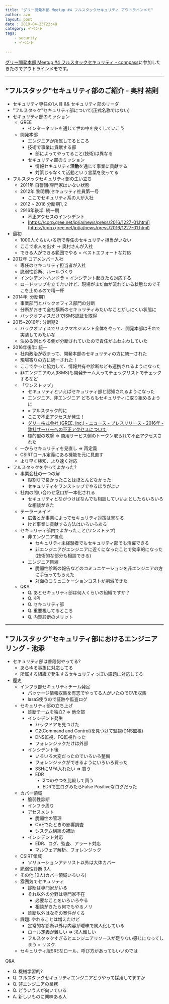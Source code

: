 ```yaml
---
title: "グリー開発本部 Meetup #4 フルスタックセキュリティ アウトラインメモ"
author: azu
layout: post
date : 2019-04-23T22:48
category: イベント
tags:
    - security
    - イベント

---
```


[グリー開発本部 Meetup #4 フルスタックセキュリティ - connpass](https://gree.connpass.com/event/124994/)に参加したきたのでアウトラインメモです。

---

## ”フルスタック"セキュリティ部のご紹介 - 奥村 祐則

- セキュリティ専任の1人目 && セキュリティ部のリーダ
- "フルスタック"セキュリティ部について(正式名称ではない)
- セキュリティ部のミッション
    - GREE
        - インターネットを通じて世の中を良くしていこう
    - 開発本部
        - エンジニアが所属してるところ
        - 技術で事業に貢献する部
            - 部によってやってること(技術)は異なる
        - セキュリティ部のミッション
            - 情報セキュリティ**活動**を通じて事業に貢献する
            - 対策じゃなくて活動という言葉を使ってる
- フルスタックセキュリティ部の生い立ち
    - 2011年 自警団(専門家はいない状態
    - 2012年 黎明期(セキュリティ社員第一号
        - ここでセキュリティ系の人が入社
    - 2012 ~ 2016 分断期1, 2
    - 2916年後半: 統一期
        - 不正アクセスのインシデント
        - [https://corp.gree.net/jp/ja/news/press/2016/1227-01.html](https://corp.gree.net/jp/ja/news/press/2016/1227-01.html)
- 最初
    - 1000人ぐらいいる所で専任のセキュリティ担当がいない
    - ここで求人を出す → 奥村さんが入社
    - できる人ができる範囲でやる = ベストエフォートな対応
- 2012年 コアメンバー入社
    - 専任のセキュリティ担当者が入社
    - 脆弱性診断、ルールづくり
    - インシデントハンドラ = インシデント起きたら対応する
    - ロードマップを立てたいけど、現場がまだ血が流れている状態なのでそこを止めるので精一杯
- 2014年: 分断期1
    - 事業部門とバックオフィス部門の分断
    - 分断がおきて全社横断のセキュリティみたいなことがしにくい状態に
    - バックオフィスだけでISMS認証を取得
- 2015~2016年: 分断期2
    - バックオフィスでリスクマネジメント全体をやって、開発本部はそれで実装してみたいな
    - 決める側とやる側が分断されていたので責任がふわふわしていた
- 2016年後半: 統一
    - 社内政治が収まって、開発本部のセキュリティの方に統一された
    - 現場寄りの方に統一された！
    - ここでやっと協力して、情報共有や診断なども連携されるようになった
    - 非エンジニアの人(ISMS)も開発チーム入ってチェックリストでチェックするなど
    - 「ワンストップ」
        - セキュリティといえばセキュリティ部と認知されるようになった
        - エンジニア、非エンジニア どちらもセキュリティに取り組めるように
        - = フルスタック的に
        - ここで不正アクセスが発生！
        - [グリー株式会社 (GREE, Inc.) - ニュース - プレスリリース - 2016年 - 弊社サーバーへの不正アクセスについて](https://corp.gree.net/jp/ja/news/press/2016/1227-01.html)
        - 標的型の攻撃 ⇒ 商用サービス側のトークン取られて不正アクセスされた
    - 一からセキュリティを見直し ⇒ 再定義
    - CSIRTロール定義にある機能を元に見直す
    - より早く検知、より速く対応
- フルスタックをやってよかった?
    - 事業会社の一つの解
        - 縦割りで良かったことはほとんどなかった
        - セキュリティをワンストップでやるほうがよい
    - 社内の問い合わせ窓口が一本化される
        - セキュリティとながつけばなんでも相談していいよとしたらいろいろな相談がきた
    - テーラーメイド
        - 広告とか事業によってセキュリティ対策は異なる
        - けど事業に貢献する方法はいろいろある
    - セキュリティ部内でよかったこと(ワンストップ)
        - 非エンジニア視点
            - セキュリティ未経験者でもセキュリティ部でも活躍できる
            - 非エンジニアがエンジニアに近くになったことで効率的になった(技術的な部分も相談できる)
        - エンジニア目線
            - 脆弱性診断の報告などのコミュニケーションを非エンジニアの方に手伝ってもらえた
            - 対面のコミュニケーションコストが削減できた
    - Q&A
        - Q. あとセキュリティ部は何人くらいの組織ですか？
        - Q. KPI
        - Q. セキュリティ部
        - Q. 重要視してるところ
        - Q. 内製診断のメリット

---

## "フルスタック"セキュリティ部におけるエンジニアリング - 池添

- セキュリティ部は普段何やってる?
    - あらゆる事象に対応してる
    - 所属する組織で発生するセキュリティっぽい課題に対応してる
- 歴史
    - インフラ部セキュリティチーム発足
        - パッケージ情報収集を有志でやってる人がいたのでCVE収集
        - lasaS使うので証跡や監査ログ
    - セキュリティ部の立ち上げ
        - 診断チームを独立? ⇒ 他全部
        - インシデント発生
            - バックドアを見つけた
            - C2(Command and Control)を見つけて監視(DNS監視)
            - DNS監視、FQ監視作った
            - フォレンジックだけは外部
        - インシデント後
            - いろいろ大変だったのでいろいろ整備
            - フォレンジックができるようにいろいろ買った
            - SSHにMFA入れたい ⇒ 買う
            - EDR
                - 2つのやつを比較して買う
                - EDRで生ログみたらFalse Positiveなログだった
    - カバー領域
        - 脆弱性診断
        - インフラ周り
        - アセスメント
            - 脆弱性の管理
            - CVEでたときの影響調査
            - システム構築の補助
        - インシデント対応
            - EDR、ログ、監査、アラート対応
            - マルウェア解析、フォレンジック
    - CSIRT領域
        - ソリューションアナリスト以外は大体カバー
    - 脆弱性診断 3人
    - その他 10人(カバー領域いろいろ)
    - 雰囲気でセキュリティ
        - 診断は専門家がいる
        - それ以外の分野は専門家不在
            - 必要なことをいろいろやる
            - 相談がきたら何でもやるノリ
        - 診断以外はなぞの案件がくる
    - 課題: やれることは増えたけど
        - 定常的な診断以外は内容が曖昧で属人化している
        - ロール定義が難しい ⇒ 求人難しい
        - フルスタックすぎるとエンジニアリソースが足りない感じになってしまう = リスク
    - セキュリティ版SREなロール、呼び方があってもいいのでは

Q&A

- Q. 機械学習的?
- Q. フルスタックセキュリティエンジニアどうやって採用してますか
- Q. 非エンジニアの業務
- Q. どういう人が向いている
- A. 新しいものに興味ある人

